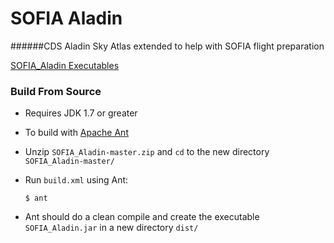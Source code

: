 SOFIA Aladin
============

######CDS Aladin Sky Atlas extended to help with SOFIA flight preparation

[SOFIA_Aladin Executables](../../releases)

### Build From Source
* Requires JDK 1.7 or greater

* To build with [Apache Ant](http://ant.apache.org/) 
 * Unzip `SOFIA_Aladin-master.zip` and `cd` to the new directory `SOFIA_Aladin-master/`
 * Run `build.xml` using Ant:

   `$ ant`
  * Ant should do a clean compile and create the executable `SOFIA_Aladin.jar` in a new directory `dist/`
